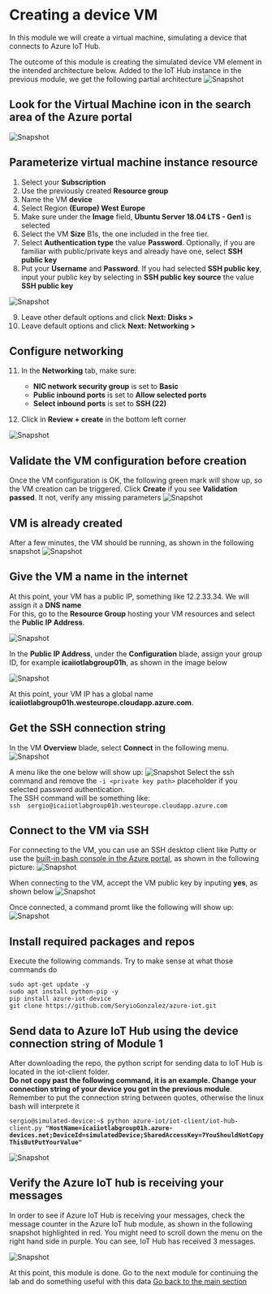 # Creating a device VM
In this module we will create a virtual machine, simulating a device that connects to Azure IoT Hub.

The outcome of this module is creating the simulated device VM element in the intended architecture below. Added to the IoT Hub instance in the previous module, we get the following partial architecture
![Snapshot](../images/Lab-2.png "Azure VM")

## Look for the Virtual Machine icon in the search area of the Azure portal
![Snapshot](../images/simulated-0.PNG "Azure VM")

## Parameterize virtual machine instance resource
  1. Select your **Subscription**
  2. Use the previously created **Resource group**
  3. Name the VM **device**
  4. Select Region **(Europe) West Europe**
  5. Make sure under the **Image** field, **Ubuntu Server 18.04 LTS - Gen1** is selected
  6. Select the VM **Size** B1s, the one included in the free tier.
  7. Select **Authentication type** the value **Password**. Optionally, if you are familiar with public/private keys and already have one, select **SSH public key**
  8. Put your **Username** and **Password**. If you had selected **SSH public key**, input your public key by selecting in **SSH public key source** the value **SSH public key**

![Snapshot](../images/simulated-1.PNG "Azure VM")

  9. Leave other default options and click **Next: Disks >**
 10. Leave default options and click **Next: Networking >**
 
## Configure networking
11. In the **Networking** tab, make sure:
    * **NIC network security group** is set to **Basic**
    * **Public inbound ports** is set to **Allow selected ports**
    * **Select inbound ports** is set to **SSH (22)**

12. Click in **Review + create** in the bottom left corner 

![Snapshot](../images/simulated-3.PNG "Azure VM")

## Validate the VM configuration before creation
Once the VM configuration is OK, the following green mark will show up, so the VM creation can be triggered. 
Click **Create** if you see **Validation passed**. It not, verify any missing parameters
![Snapshot](../images/simulated-4.PNG "Azure VM")

## VM is already created
After a few minutes, the VM should be running, as shown in the following snapshot
![Snapshot](../images/simulated-5.PNG "Azure VM")

## Give the VM a name in the internet
At this point, your VM has a public IP, something like 12.2.33.34. We will assign it a **DNS name** <br/>
For this, go to the **Resource Group** hosting your VM resources and select the **Public IP Address**.

![Snapshot](../images/simulated-11.PNG "Azure VM")

In the **Public IP Address**, under the **Configuration** blade, assign your group ID, for example **icaiiotlabgroup01h**, as shown in the image below

![Snapshot](../images/simulated-12.PNG "Azure VM")

At this point, your VM IP has a global name **icaiiotlabgroup01h.westeurope.cloudapp.azure.com**.<br/>

## Get the SSH connection string
In the VM **Overview** blade, select **Connect** in the following menu. 
![Snapshot](../images/simulated-6.png "Azure VM")

A menu like the one below will show up:
![Snapshot](../images/simulated-16.PNG "Azure VM")
Select the ssh command and remove the ``` -i <private key path> ``` placeholder if you selected password authentication. <br/>
The SSH command will be something like: <br/>
```ssh  sergio@icaiiotlabgroup01h.westeurope.cloudapp.azure.com``` <br/>

## Connect to the VM via SSH
For connecting to the VM, you can use an SSH desktop client like Putty or use the [built-in bash console in the Azure portal](https://docs.microsoft.com/en-us/azure/cloud-shell/quickstart), as shown in the following picture:
![Snapshot](../images/summary-1.PNG "Azure VM")

When connecting to the VM, accept the VM public key by inputing **yes**, as shown below
![Snapshot](../images/simulated-7.PNG "Azure VM")

Once connected, a command promt like the following will show up:
![Snapshot](../images/simulated-8.PNG "Azure VM")

## Install required packages and repos
Execute the following commands. Try to make sense at what those commands do
```
sudo apt-get update -y
sudo apt install python-pip -y
pip install azure-iot-device
git clone https://github.com/SeryioGonzalez/azure-iot.git
```
## Send data to Azure IoT Hub using the device connection string of Module 1
After downloading the repo, the python script for sending data to IoT Hub is located in the iot-client folder. <br/>
**Do not copy past the following command, it is an example. Change your connection string of your device you got in the previous module**. <br/>
Remember to put the connection string between quotes, otherwise the linux bash will interprete it

`sergio@simulated-device:~$ python azure-iot/iot-client/iot-hub-client.py `**`"HostName=icaiiotlabgroup01h.azure-devices.net;DeviceId=simulatedDevice;SharedAccessKey=7YouShouldNotCopyThisButPutYourValue"`**

![Snapshot](../images/simulated-10.png "Azure VM")

## Verify the Azure IoT hub is receiving your messages
In order to see if Azure IoT Hub is receiving your messages, check the message counter in the Azure IoT hub module, as shown in the following snapshot highlighted in red.
You might need to scroll down the menu on the right hand side in purple. 
You can see, IoT Hub has received 3 messages.

![Snapshot](../images/iot-hub-10.PNG "IoTHub")

At this point, this module is done. Go to the next module for continuing the lab and do something useful with this data
[Go back to the main section](../README.md )
